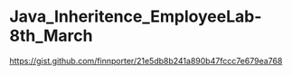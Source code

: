 # Java_Inheritence_EmployeeLab-8th_March

https://gist.github.com/finnporter/21e5db8b241a890b47fccc7e679ea768
